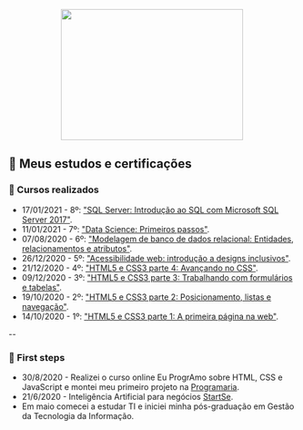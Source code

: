 <p align="center">
  <img src="https://media.giphy.com/media/dvrpgvviRQlTP6sJzP/giphy.gif" width="320" height="230" />
</p>

## 📝 Meus estudos e certificações


### 🔹 Cursos realizados


 
- 17/01/2021 - 8º: ["SQL Server: Introdução ao SQL com Microsoft SQL Server 2017"](https://cursos.alura.com.br/certificate/TATIMES-ALMEIDA/sql-com-sql-server-2017).
- 11/01/2021 - 7º: ["Data Science: Primeiros passos"](https://cursos.alura.com.br/certificate/TATIMES-ALMEIDA/data-science-primeiros-passos).
- 07/08/2020 - 6º: ["Modelagem de banco de dados relacional: Entidades, relacionamentos e atributos"](https://cursos.alura.com.br/certificate/TATIMES-ALMEIDA/modelagem-banco-relacional-entidade-relacionamento-atributo).
- 26/12/2020 - 5º: ["Acessibilidade web: introdução a designs inclusivos"](https://cursos.alura.com.br/certificate/TATIMES-ALMEIDA/acessibilidade-web-design-inclusivos). 
- 21/12/2020 - 4º: ["HTML5 e CSS3 parte 4: Avançando no CSS"](https://cursos.alura.com.br/certificate/TATIMES-ALMEIDA/html5-css3-avancando-css).
- 09/12/2020 - 3º: ["HTML5 e CSS3 parte 3: Trabalhando com formulários e tabelas"](https://cursos.alura.com.br/certificate/TATIMES-ALMEIDA/html5-css3-formularios-tabelas). 
- 19/10/2020 - 2º: ["HTML5 e CSS3 parte 2: Posicionamento, listas e navegação"](https://cursos.alura.com.br/certificate/TATIMES-ALMEIDA/html5-css3-posicionamento-listas-navegacao). 
- 14/10/2020 - 1º: ["HTML5 e CSS3 parte 1: A primeira página na web"](https://cursos.alura.com.br/certificate/TATIMES-ALMEIDA/html5-css3-primeiros-passos). 



--   
### 🔹 First steps

- 30/8/2020 - Realizei o curso online Eu ProgrAmo sobre HTML, CSS e JavaScript e montei meu primeiro projeto na [Programaria](https://siteada--taguinara.repl.co/).
- 21/6/2020 - Inteligência Artificial para negócios [StartSe](https://online.startse.com/certificates/bubxuucmx6).
- Em maio comecei a estudar TI e iniciei minha pós-graduação em Gestão da Tecnologia da Informação.
